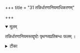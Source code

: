 +++
title = "31 तन्निर्धारणानियमाधिकरणम्"

+++


<details open><summary>मूलम्</summary>

तन्निर्धारणानियमस्तद्दृष्टेः पृथग्घ्यप्रतिबन्धः फलम् ।
</details>



<details><summary>टीका</summary>

कर्मण्युद्गीथविद्यायाः नियमो नास्ति दर्शनात् । प्रतिबन्धनिवृत्तिर्हि तत्फलं पृथगुच्यते ॥ [397]
</details>

